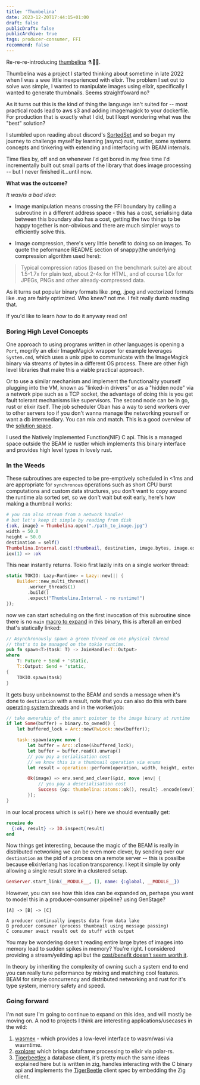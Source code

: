 ```yaml
---
title: 'Thumbelina'
date: 2023-12-20T17:44:15+01:00
draft: false
publicDraft: false
publicArchive: true
tags: producer-consumer, FFI
recommend: false
---
```


Re-re-re-introducing [thumbelina](https://github.com/hailelagi/thumbelina) ⚗️🧪🔮.

Thumbelina was a project I started thinking about sometime in late 2022 when I was a wee little inexperienced with elixir. The problem I set out to solve was simple, I wanted to manipulate images using elixir, specifically I wanted to generate thumbnails. Seems straightfoward no?

As it turns out this is the kind of thing the language isn't suited for -- most practical roads lead to aws s3 and
adding imagemagick to your dockerfile. For production that is exactly what I did, but I kept wondering what was the "best" solution?

I stumbled upon reading about discord's [SortedSet](https://discord.com/blog/using-rust-to-scale-elixir-for-11-million-concurrent-users) and so began my journey to challenge myself by learning (async) rust, rustler, some systems concepts and tinkering with extending and interfacing with BEAM internals.

Time flies by, off and on whenever I'd get bored in my free time I'd incrementally built out small parts of the library that does image processing -- but I never finished it...until now.

**What was the outcome?**

_It was/is a bad idea_:

- Image manipulation means crossing the FFI boundary by calling a subroutine in a different address space - this has a cost, serialising data between this boundary also has a cost, getting the two things to be happy together is non-obvious and there are much simpler ways to efficiently solve this.

- Image compression, there's very little benefit to doing so on images. To quote the peformance README section of snappy(the underlying compression algorithm used here):

> Typical compression ratios (based on the benchmark suite) are about 1.5-1.7x for plain text, about 2-4x for HTML, and of course 1.0x for JPEGs, PNGs and other already-compressed data.

As it turns out popular binary formats like .png, .jpeg and vectorized formats like .svg are fairly optimized. Who knew? not me. I felt really dumb reading that.

If you'd like to learn _how_ to do it anyway read on!

### Boring High Level Concepts

One approach to using programs written in other languages is opening a `Port`, mogrify an elixir ImageMagick wrapper for example leverages `System.cmd`,
which uses a unix pipe to communicate with the ImageMagick binary via streams of bytes in a different OS process. There are other high level libraries that make this a viable practical approach.

Or to use a similar mechanism and implement the functionality yourself plugging into the VM,
known as "linked-in drivers" or as a "hidden node" via a network pipe such as a TCP socket, the advantage of doing this is you get fault tolerant mechanisms like supervisors. The second node can be in go, rust or elixir itself. The job scheduler Oban has a way to send workers over to other servers too if you don't wanna manage the networking yourself or want a db intermediary. You can mix and match. This is a good overview of the [solution space](https://www.theerlangelist.com/article/outside_elixir).

I used the Natively Implemented Function(NIF) C api. This is a managed space outside the BEAM ie rustler
which implements this binary interface and provides high level types in lovely rust.


### In the Weeds

These subroutines are expected to be pre-emptively scheduled in <1ms and are appropriate for `synchronous` operations such as short CPU burst computations and custom data structures, you don't want to copy around the runtime ala sorted set, so we don't wait but exit early, here's how making a thumbnail works:

```elixir
# you can also stream from a network handle!
# but let's keep it simple by reading from disk
{:ok, image} = Thumbelina.open("./path_to_image.jpg") 
width = 50.0
height = 50.0
destination = self()
Thumbelina.Internal.cast(:thumbnail, destination, image.bytes, image.extension, width, height)
iex(1) => :ok
```

This near instantly returns. Tokio first lazily inits on a single worker thread:

```rust
static TOKIO: Lazy<Runtime> = Lazy::new(|| {
    Builder::new_multi_thread()
        .worker_threads(1)
        .build()
        .expect("Thumbelina.Internal - no runtime!")
});
```

now we can start scheduling on the first invocation of this subroutine since there is no `main` [macro to expand](https://tokio.rs/tokio/topics/bridging) in this binary, this is afterall an embed that's statically linked:

```rust
// Asynchronously spawn a green thread on one physical thread
// that's to be managed on the tokio runtime.
pub fn spawn<T>(task: T) -> JoinHandle<T::Output>
where
    T: Future + Send + 'static,
    T::Output: Send + 'static,
{
    TOKIO.spawn(task)
}
```

It gets busy unbeknownst to the BEAM and sends a message when it's done to `destination` with a result, note that you can
also do this with bare [operating system threads](https://docs.rs/rustler/latest/rustler/thread/struct.ThreadSpawner.html) and
in the worker/job:

```rust
// take ownership of the smart pointer to the image binary at runtime
if let Some(buffer) = binary.to_owned() {
    let buffered_lock = Arc::new(RwLock::new(buffer));

    task::spawn(async move {
        let buffer = Arc::clone(&buffered_lock);
        let buffer = buffer.read().unwrap()
        // you pay a serialisation cost
        // we know this is a thumbnail operation via enums
        let result = operation::perform(operation, width, height, extension, &buffer).unwrap();

        Ok(image) => env.send_and_clear(&pid, move |env| {
            // you pay a deserialisation cost
            Success {op: thumbelina::atoms::ok(), result} .encode(env)})
        });
}
```

in our local process which is `self()` here we should eventually get:

```elixir
receive do
  {:ok, result} -> IO.inspect(result)
end

```

Now things get interesting, because the magic of the BEAM is really in distributed networking we can be even more clever, by sending over our
`destination` as the pid of a process on a remote server -- this is possilbe because elixir/erlang has location transparency. I kept it simple by
only allowing a single result store in a clustered setup.

```elixir
GenServer.start_link(__MODULE__, [], name: {:global, __MODULE__})
```

However, you can see how this idea can be expanded on, perhaps you want to model this in a
producer-consumer pipeline? using GenStage?

```
[A] -> [B] -> [C]

A producer continually ingests data from data lake 
B producer consumer (process thumbnail using message passing)
C consumer await result out do stuff with output
```
You may be wondering doesn't reading entire large bytes of images into memory lead to sudden spikes in memory?
You're right. I considered providing a stream/yeilding api but the [cost/benefit doesn't seem worth it](https://github.com/hailelagi/thumbelina/pull/10).

In theory by inheriting the complexity of owning such a system end to end you can really tune peformance by mixing and matching cool features. BEAM
for simple concurrency and distributed networking and rust for it's type system, memory safety and speed.

### Going forward

I'm not sure I'm going to continue to expand on this idea, and will mostly be moving on. A nod to projects I think
are interesting applications/usecases in the wild:

1. [wasmex](https://github.com/tessi/wasmex) - which provides a low-level interface to wasm/wasi via wasmtime.
2. [explorer](https://github.com/elixir-explorer/explorer) which brings dataframe processing to elixir via polar-rs.
3. [Tigerbeetlex](https://github.com/rbino/tigerbeetlex) a database client, it's
pretty much the same ideas explained here but is written in zig, handles interacting with the C binary api
and implements the [TigerBeetle](https://tigerbeetle.com/) client spec by embedding the Zig client.
